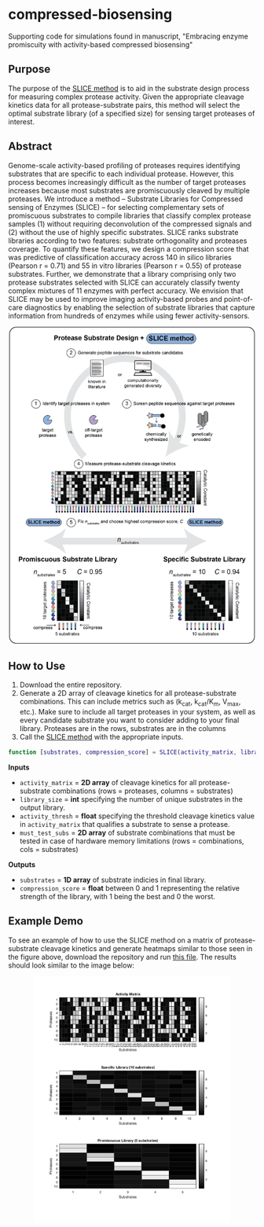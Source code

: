 # compressed-biosensing
Supporting code for simulations found in manuscript, "Embracing enzyme promiscuity with activity-based compressed biosensing"
 
## Purpose
The purpose of the [SLICE method](SLICE/SLICE.m) is to aid in the substrate design process for measuring complex protease activity. Given the appropriate cleavage kinetics data for all protease-substrate pairs, this method will select the optimal substrate library (of a specified size) for sensing target proteases of interest.

## Abstract
Genome-scale activity-based profiling of proteases requires identifying substrates that are specific to each individual protease. However, this process becomes increasingly difficult as the number of target proteases increases because most substrates are promiscuously cleaved by multiple proteases. We introduce a method – Substrate Libraries for Compressed sensing of Enzymes (SLICE) – for selecting complementary sets of promiscuous substrates to compile libraries that classify complex protease samples (1) without requiring deconvolution of the compressed signals and (2) without the use of highly specific substrates. SLICE ranks substrate libraries according to two features: substrate orthogonality and proteases coverage. To quantify these features, we design a compression score that was predictive of classification accuracy across 140 in silico libraries (Pearson r = 0.71) and 55 in vitro libraries (Pearson r = 0.55) of protease substrates. Further, we demonstrate that a library comprising only two protease substrates selected with SLICE can accurately classify twenty complex mixtures of 11 enzymes with perfect accuracy. We envision that SLICE may be used to improve imaging activity-based probes and point-of-care diagnostics by enabling the selection of substrate libraries that capture information from hundreds of enzymes while using fewer activity-sensors.

<p align = "center">
<img src="https://github.com/brandon-holt/compressed-biosensing/blob/main/Example/ReadMe/concept.png" width="500">
 </p>

## How to Use
1. Download the entire repository.
2. Generate a 2D array of cleavage kinetics for all protease-substrate combinations. This can include metrics such as (k<sub>cat</sub>, k<sub>cat</sub>/K<sub>m</sub>, V<sub>max</sub>, etc.). Make sure to include all target proteases in your system, as well as every candidate substrate you want to consider adding to your final library. Proteases are in the rows, substrates are in the columns
3. Call the [SLICE method](SLICE/SLICE.m) with the appropriate inputs.
```matlab
function [substrates, compression_score] = SLICE(activity_matrix, library_size, activity_thresh, must_test_subs)
```
**Inputs**
+ ```activity_matrix``` = **2D array** of cleavage kinetics for all protease-substrate combinations (rows = proteases, columns = substrates)
+ ```library_size``` = **int** specifying the number of unique substrates in the output library.
+ ```activity_thresh``` = **float** specifying the threshold cleavage kinetics value in ```activity_matrix``` that qualifies a substrate to sense a protease.
+ ```must_test_subs``` = **2D array** of substrate combinations that must be tested in case of hardware memory limitations (rows = combinations, cols = substrates)

**Outputs**
+ ```substrates``` = **1D array** of substrate indicies in final library.
+ ```compression_score``` = **float** between 0 and 1 representing the relative strength of the library, with 1 being the best and 0 the worst.

## Example Demo
To see an example of how to use the SLICE method on a matrix of protease-substrate cleavage kinetics and generate heatmaps similar to those seen in the figure above, download the repository and run [this file](Example/run_this.m). The results should look similar to the image below:

<p align = "center">
<img src="https://github.com/brandon-holt/compressed-biosensing/blob/main/Example/ReadMe/heatmaps.png" width="400">
 </p>
